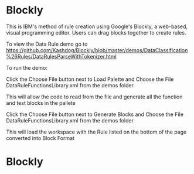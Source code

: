 # Blockly


This is IBM's method of rule creation using Google's Blockly, a web-based, visual programming editor.  Users can drag
blocks together to create rules.

To view the Data Rule demo go to https://github.com/Kashdog/Blockly/blob/master/demos/DataClassification%26Rules/DataRulesParseWithTokenizer.html

To run the demo:

Click the Choose File button next to Load Palette and Choose the File DataRuleFunctionsLibrary.xml from the demos folder

This will allow the code to read from the file and generate all the function and test blocks in the pallete


Click the Choose File button next to Generate Blocks and Choose the File DataRuleFunctionsLibrary.xml from the demos folder

This will load the workspace with the Rule listed on the bottom of the page converted into Block Format


# Blockly
